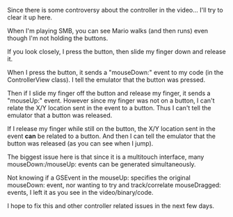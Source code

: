 Since there is some controversy about the controller in the video... I'll try to clear it up here.

When I'm playing SMB, you can see Mario walks (and then runs) even though I'm not holding the buttons.

If you look closely, I press the button, then slide my finger down and release it.

When I press the button, it sends a "mouseDown:" event to my code (in the ControllerView class). I tell the emulator that the button was pressed.

Then if I slide my finger off the button and release my finger, it sends a "mouseUp:" event. However since my finger was not on a button, I can't relate the X/Y location sent in the event to a button.  Thus I can't tell the emulator that a button was released.

If I release my finger while still on the button, the X/Y location sent in the event **can** be related to a button. And then I can tell the emulator that the button was released (as you can see when I jump).

The biggest issue here is that since it is a multitouch interface, many mouseDown:/mouseUp: events can be generated simultaneously.

Not knowing if a GSEvent in the mouseUp: specifies the original mouseDown: event, nor wanting to try and track/correlate mouseDragged: events, I left it as you see in the video/binary/code.

I hope to fix this and other controller related issues in the next few days.
